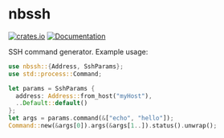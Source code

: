 # nbssh

[![crates.io](https://img.shields.io/crates/v/nbssh.svg)](https://crates.io/crates/nbssh)
[![Documentation](https://docs.rs/nbssh/badge.svg)](https://docs.rs/nbssh)

SSH command generator. Example usage:

```rust
use nbssh::{Address, SshParams};
use std::process::Command;

let params = SshParams {
  address: Address::from_host("myHost"),
  ..Default::default()
};
let args = params.command(&["echo", "hello"]);
Command::new(&args[0]).args(&args[1..]).status().unwrap();
```
